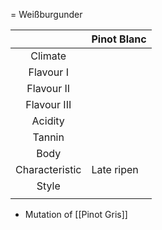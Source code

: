 = Weißburgunder

|  | Pinot Blanc |
|:---:|:--- |
| Climate |  |
| Flavour I | |
| Flavour II |  | 
| Flavour III |  | 
| Acidity |  |
| Tannin |  |
| Body |  |
| Characteristic | Late ripen |
| Style|  |
|  |  |

+ Mutation of [[Pinot Gris]] 